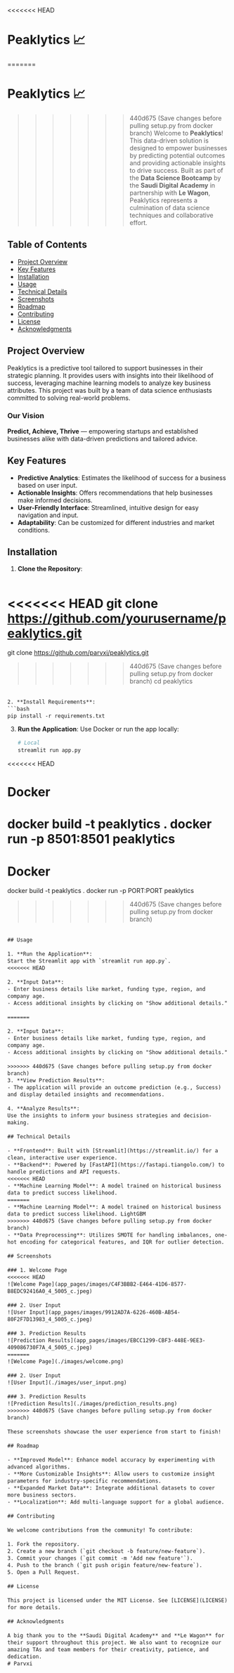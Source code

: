 <<<<<<< HEAD
# Peaklytics 📈

=======

# Peaklytics 📈

>>>>>>> 440d675 (Save changes before pulling setup.py from docker branch)
Welcome to **Peaklytics**! This data-driven solution is designed to empower businesses by predicting potential outcomes and providing actionable insights to drive success. Built as part of the **Data Science Bootcamp** by the **Saudi Digital Academy** in partnership with **Le Wagon**, Peaklytics represents a culmination of data science techniques and collaborative effort.

## Table of Contents

- [Project Overview](#project-overview)
- [Key Features](#key-features)
- [Installation](#installation)
- [Usage](#usage)
- [Technical Details](#technical-details)
- [Screenshots](#screenshots)
- [Roadmap](#roadmap)
- [Contributing](#contributing)
- [License](#license)
- [Acknowledgments](#acknowledgments)

## Project Overview

Peaklytics is a predictive tool tailored to support businesses in their strategic planning. It provides users with insights into their likelihood of success, leveraging machine learning models to analyze key business attributes. This project was built by a team of data science enthusiasts committed to solving real-world problems.

### Our Vision

**Predict, Achieve, Thrive** — empowering startups and established businesses alike with data-driven predictions and tailored advice.

## Key Features

- **Predictive Analytics**: Estimates the likelihood of success for a business based on user input.
- **Actionable Insights**: Offers recommendations that help businesses make informed decisions.
- **User-Friendly Interface**: Streamlined, intuitive design for easy navigation and input.
- **Adaptability**: Can be customized for different industries and market conditions.

## Installation

1. **Clone the Repository**:
   ```bash
<<<<<<< HEAD
   git clone https://github.com/yourusername/peaklytics.git
=======
   git clone https://github.com/parvxi/peaklytics.git
>>>>>>> 440d675 (Save changes before pulling setup.py from docker branch)
   cd peaklytics
   ```

2. **Install Requirements**:
   ```bash
   pip install -r requirements.txt
   ```

3. **Run the Application**:
   Use Docker or run the app locally:
   ```bash
   # Local
   streamlit run app.py
<<<<<<< HEAD
   
   # Docker
   docker build -t peaklytics .
   docker run -p 8501:8501 peaklytics
=======

   # Docker
   docker build -t peaklytics .
   docker run -p PORT:PORT peaklytics
>>>>>>> 440d675 (Save changes before pulling setup.py from docker branch)
   ```

## Usage

1. **Run the Application**:
   Start the Streamlit app with `streamlit run app.py`.
<<<<<<< HEAD
   
2. **Input Data**:  
   - Enter business details like market, funding type, region, and company age.
   - Access additional insights by clicking on "Show additional details."
   
=======

2. **Input Data**:
   - Enter business details like market, funding type, region, and company age.
   - Access additional insights by clicking on "Show additional details."

>>>>>>> 440d675 (Save changes before pulling setup.py from docker branch)
3. **View Prediction Results**:
   - The application will provide an outcome prediction (e.g., Success) and display detailed insights and recommendations.

4. **Analyze Results**:
   Use the insights to inform your business strategies and decision-making.

## Technical Details

- **Frontend**: Built with [Streamlit](https://streamlit.io/) for a clean, interactive user experience.
- **Backend**: Powered by [FastAPI](https://fastapi.tiangolo.com/) to handle predictions and API requests.
<<<<<<< HEAD
- **Machine Learning Model**: A model trained on historical business data to predict success likelihood.
=======
- **Machine Learning Model**: A model trained on historical business data to predict success likelihood. LightGBM
>>>>>>> 440d675 (Save changes before pulling setup.py from docker branch)
- **Data Preprocessing**: Utilizes SMOTE for handling imbalances, one-hot encoding for categorical features, and IQR for outlier detection.

## Screenshots

### 1. Welcome Page
<<<<<<< HEAD
![Welcome Page](app_pages/images/C4F3BBB2-E464-41D6-8577-B8EDC92416A0_4_5005_c.jpeg)

### 2. User Input
![User Input](app_pages/images/9912AD7A-6226-460B-AB54-80F2F7D13983_4_5005_c.jpeg)

### 3. Prediction Results
![Prediction Results](app_pages/images/EBCC1299-CBF3-448E-9EE3-409086730F7A_4_5005_c.jpeg)
=======
![Welcome Page](./images/welcome.png)

### 2. User Input
![User Input](./images/user_input.png)

### 3. Prediction Results
![Prediction Results](./images/prediction_results.png)
>>>>>>> 440d675 (Save changes before pulling setup.py from docker branch)

These screenshots showcase the user experience from start to finish!

## Roadmap

- **Improved Model**: Enhance model accuracy by experimenting with advanced algorithms.
- **More Customizable Insights**: Allow users to customize insight parameters for industry-specific recommendations.
- **Expanded Market Data**: Integrate additional datasets to cover more business sectors.
- **Localization**: Add multi-language support for a global audience.

## Contributing

We welcome contributions from the community! To contribute:

1. Fork the repository.
2. Create a new branch (`git checkout -b feature/new-feature`).
3. Commit your changes (`git commit -m 'Add new feature'`).
4. Push to the branch (`git push origin feature/new-feature`).
5. Open a Pull Request.

## License

This project is licensed under the MIT License. See [LICENSE](LICENSE) for more details.

## Acknowledgments

A big thank you to the **Saudi Digital Academy** and **Le Wagon** for their support throughout this project. We also want to recognize our amazing TAs and team members for their creativity, patience, and dedication.
# Parvxi
